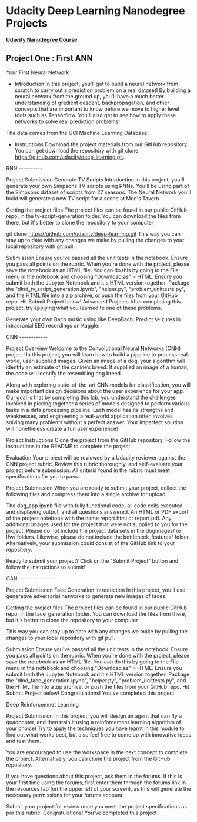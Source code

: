 # Udacity Deep Learning Nanodegree Projects

**[Udacity Nanodegree Course](https://in.udacity.com/course/deep-learning-nanodegree--nd101)**

## Project One : First ANN 

Your First Neural Network
- Introduction
In this project, you'll get to build a neural network from scratch to carry out a prediction problem on a real dataset! By building a neural network from the ground up, you'll have a much better understanding of gradient descent, backpropagation, and other concepts that are important to know before we move to higher level tools such as Tensorflow. You'll also get to see how to apply these networks to solve real prediction problems!

The data comes from the UCI Machine Learning Database.

- Instructions
Download the project materials from our GitHub repository. You can get download the repository with git clone https://github.com/udacity/deep-learning.git. 


RNN ----------

Project Submission
Generate TV Scripts
Introduction
In this project, you'll generate your own Simpsons TV scripts using RNNs. You'll be using part of the Simpsons dataset of scripts from 27 seasons. The Neural Network you'll build will generate a new TV script for a scene at Moe's Tavern.

Getting the project files
The project files can be found in our public GitHub repo, in the tv-script-generation folder. You can download the files from there, but it's better to clone the repository to your computer

git clone https://github.com/udacity/deep-learning.git
This way you can stay up to date with any changes we make by pulling the changes to your local repository with git pull.

Submission
Ensure you've passed all the unit tests in the notebook.
Ensure you pass all points on the rubric.
When you're done with the project, please save the notebook as an HTML file. You can do this by going to the File menu in the notebook and choosing "Download as" > HTML. Ensure you submit both the Jupyter Notebook and it's HTML version together.
Package the "dlnd_tv_script_generation.ipynb", "helper.py", "problem_unittests.py", and the HTML file into a zip archive, or push the files from your GitHub repo.
Hit Submit Project below!
Advanced Projects
After completing this project, try applying what you learned to one of these problems.

Generate your own Bach music using like DeepBach.
Predict seizures in intracranial EEG recordings on Kaggle.

CNN ------------

Project Overview
Welcome to the Convolutional Neural Networks (CNN) project! In this project, you will learn how to build a pipeline to process real-world, user-supplied images. Given an image of a dog, your algorithm will identify an estimate of the canine’s breed. If supplied an image of a human, the code will identify the resembling dog breed.

Along with exploring state-of-the-art CNN models for classification, you will make important design decisions about the user experience for your app. Our goal is that by completing this lab, you understand the challenges involved in piecing together a series of models designed to perform various tasks in a data processing pipeline. Each model has its strengths and weaknesses, and engineering a real-world application often involves solving many problems without a perfect answer. Your imperfect solution will nonetheless create a fun user experience!

Project Instructions
Clone the project from the GitHub repository. Follow the instructions in the README to complete the project.

Evaluation
Your project will be reviewed by a Udacity reviewer against the CNN project rubric. Review this rubric thoroughly, and self-evaluate your project before submission. All criteria found in the rubric must meet specifications for you to pass.

Project Submission
When you are ready to submit your project, collect the following files and compress them into a single archive for upload:

The dog_app.ipynb file with fully functional code, all code cells executed and displaying output, and all questions answered.
An HTML or PDF export of the project notebook with the name report.html or report.pdf.
Any additional images used for the project that were not supplied to you for the project. Please do not include the project data sets in the dogImages/ or lfw/ folders. Likewise, please do not include the bottleneck_features/ folder.
Alternatively, your submission could consist of the GitHub link to your repository.

Ready to submit your project?
Click on the "Submit Project" button and follow the instructions to submit!


GAN ----------------

Project Submission
Face Generation
Introduction
In this project, you'll use generative adversarial networks to generate new images of faces.

Getting the project files
The project files can be found in our public GitHub repo, in the face_generation folder. You can download the files from there, but it's better to clone the repository to your computer

This way you can stay up to date with any changes we make by pulling the changes to your local repository with git pull.

Submission
Ensure you've passed all the unit tests in the notebook.
Ensure you pass all points on the rubric.
When you're done with the project, please save the notebook as an HTML file. You can do this by going to the File menu in the notebook and choosing "Download as" > HTML. Ensure you submit both the Jupyter Notebook and it's HTML version together.
Package the "dlnd_face_generation.ipynb", "helper.py", "problem_unittests.py", and the HTML file into a zip archive, or push the files from your GitHub repo.
Hit Submit Project below!
 Congratulations! You've completed this project

 Deep Reinforcemnet Learning

 Project Submission
In this project, you will design an agent that can fly a quadcopter, and then train it using a reinforcement learning algorithm of your choice! Try to apply the techniques you have learnt in this module to find out what works best, but also feel free to come up with innovative ideas and test them.

You are encouraged to use the workspace in the next concept to complete the project. Alternatively, you can clone the project from the GitHub repository.

If you have questions about this project, ask them in the forums. If this is your first time using the forums, first enter them through the forums link in the resources tab (on the upper left of your screen), as this will generate the necessary permissions for your forums account.

Submit your project for review once you meet the project specifications as per this rubric.
 Congratulations! You've completed this project

